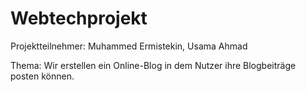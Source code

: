 # Webtechprojekt

Projektteilnehmer: Muhammed Ermistekin, Usama Ahmad


Thema: Wir erstellen ein Online-Blog in dem Nutzer ihre Blogbeiträge posten können.
